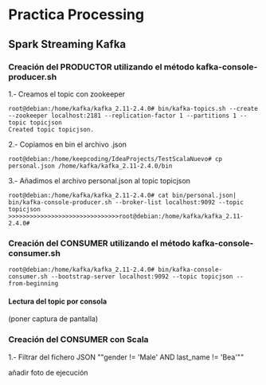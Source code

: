 # Practica Processing

## Spark Streaming Kafka



### Creación del PRODUCTOR utilizando el método kafka-console-producer.sh



1.- Creamos el topic con zookeeper
```
root@debian:/home/kafka/kafka_2.11-2.4.0# bin/kafka-topics.sh --create --zookeeper localhost:2181 --replication-factor 1 --partitions 1 --topic topicjson
Created topic topicjson.
```
2.- Copiamos en bin el archivo .json
```
root@debian:/home/keepcoding/IdeaProjects/TestScalaNuevo# cp personal.json /home/kafka/kafka_2.11-2.4.0/bin
```
3.- Añadimos el archivo personal.json al topic topicjson
```
root@debian:/home/kafka/kafka_2.11-2.4.0# cat bin/personal.json| bin/kafka-console-producer.sh --broker-list localhost:9092 --topic topicjson
>>>>>>>>>>>>>>>>>>>>>>>>>>>>>>>root@debian:/home/kafka/kafka_2.11-2.4.0# 
```

### Creación del CONSUMER utilizando el método kafka-console-consumer.sh

```
root@debian:/home/kafka/kafka_2.11-2.4.0# bin/kafka-console-consumer.sh --bootstrap-server localhost:9092 --topic topicjson --from-beginning
```

#### Lectura del topic por consola

(poner captura de pantalla)

### Creación del CONSUMER con Scala

1.- Filtrar del fichero JSON ""gender != 'Male' AND last_name != 'Bea'""

añadir foto de ejecución